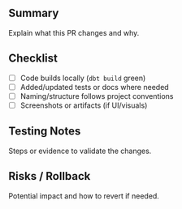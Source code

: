 ## Summary
Explain what this PR changes and why.

## Checklist
- [ ] Code builds locally (`dbt build` green)
- [ ] Added/updated tests or docs where needed
- [ ] Naming/structure follows project conventions
- [ ] Screenshots or artifacts (if UI/visuals)

## Testing Notes
Steps or evidence to validate the changes.

## Risks / Rollback
Potential impact and how to revert if needed.
